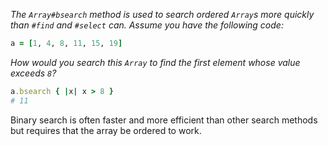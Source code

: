 *The `Array#bsearch` method is used to search ordered `Array`s more quickly than `#find` and `#select` can. Assume you have the following code:*

```Ruby
a = [1, 4, 8, 11, 15, 19]
```

*How would you search this `Array` to find the first element whose value exceeds `8`?*

```Ruby
a.bsearch { |x| x > 8 }
# 11
```

Binary search is often faster and more efficient than other search methods but requires that the array be ordered to work.
